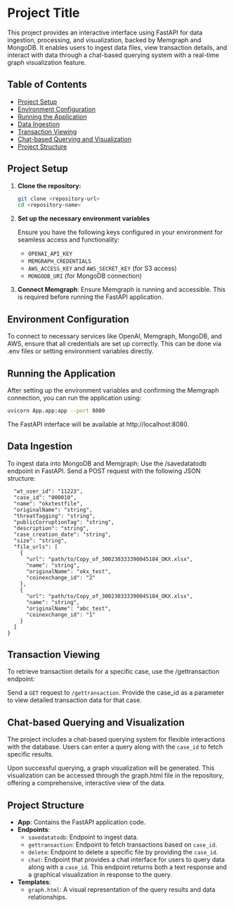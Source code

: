 # Project Title

This project provides an interactive interface using FastAPI for data ingestion, processing, and visualization, backed by Memgraph and MongoDB. It enables users to ingest data files, view transaction details, and interact with data through a chat-based querying system with a real-time graph visualization feature.

## Table of Contents
- [Project Setup](#project-setup)
- [Environment Configuration](#environment-configuration)
- [Running the Application](#running-the-application)
- [Data Ingestion](#data-ingestion)
- [Transaction Viewing](#transaction-viewing)
- [Chat-based Querying and Visualization](#chat-based-querying-and-visualization)
- [Project Structure](#project-structure)

## Project Setup

1. **Clone the repository:**
   ```bash
   git clone <repository-url>
   cd <repository-name>
2. **Set up the necessary environment variables**

   Ensure you have the following keys configured in your environment for seamless access and functionality:

   - `OPENAI_API_KEY`
   - `MEMGRAPH_CREDENTIALS`
   - `AWS_ACCESS_KEY` and `AWS_SECRET_KEY` (for S3 access)
   - `MONGODB_URI` (for MongoDB connection)

3. **Connect Memgraph**: Ensure Memgraph is running and accessible. This is required before running the FastAPI application.

## Environment Configuration
To connect to necessary services like OpenAI, Memgraph, MongoDB, and AWS, ensure that all credentials are set up correctly. This can be done via .env files or setting environment variables directly.

## Running the Application
After setting up the environment variables and confirming the Memgraph connection, you can run the application using:
```bash
uvicorn App.app:app --port 8080
```

The FastAPI interface will be available at http://localhost:8080.

## Data Ingestion

To ingest data into MongoDB and Memgraph:
Use the /savedatatodb endpoint in FastAPI.
Send a POST request with the following JSON structure:
```bash{
  "wt_user_id": "11223",
  "case_id": "000010",
  "name": "okxtestfile",
  "originalName": "string",
  "threatTagging": "string",
  "publicCorruptionTag": "string",
  "description": "string",
  "case_creation_date": "string",
  "size": "string",
  "file_urls": [
    {
      "url": "path/to/Copy_of_300230333390045184_OKX.xlsx",
      "name": "string",
      "originalName": "okx_test",
      "coinexchange_id": "2"
    },
    {
      "url": "path/to/Copy_of_300230333390045184_OKX.xlsx",
      "name": "string",
      "originalName": "abc_test",
      "coinexchange_id": "1"
    }
  ]
}
```
## Transaction Viewing
To retrieve transaction details for a specific case, use the /gettransaction endpoint:

Send a `GET` request to `/gettransaction`.
Provide the case_id as a parameter to view detailed transaction data for that case.

## Chat-based Querying and Visualization
The project includes a chat-based querying system for flexible interactions with the database. Users can enter a query along with the `case_id` to fetch specific results.

Upon successful querying, a graph visualization will be generated. This visualization can be accessed through the graph.html file in the repository, offering a comprehensive, interactive view of the data.

## Project Structure

- **App**: Contains the FastAPI application code.
- **Endpoints**:
  - `savedatatodb`: Endpoint to ingest data.
  - `gettransaction`: Endpoint to fetch transactions based on `case_id`.
  - `delete`: Endpoint to delete a specific file by providing the `case_id`.
  - `chat`: Endpoint that provides a chat interface for users to query data along with a `case_id`. This endpoint returns both a text response and a graphical visualization in response to the query.
- **Templates**:
  - `graph.html`: A visual representation of the query results and data relationships.
